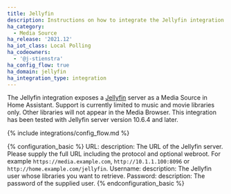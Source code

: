 ```yaml
---
title: Jellyfin
description: Instructions on how to integrate the Jellyfin integration into Home Assistant.
ha_category:
  - Media Source
ha_release: '2021.12'
ha_iot_class: Local Polling
ha_codeowners:
  - '@j-stienstra'
ha_config_flow: true
ha_domain: jellyfin
ha_integration_type: integration
---
```


The Jellyfin integration exposes a [Jellyfin](https://jellyfin.org/) server as a Media Source in Home Assistant.
Support is currently limited to music and movie libraries only. Other libraries will not appear in the Media Browser. This integration has been tested with Jellyfin server version 10.6.4 and later.

{% include integrations/config_flow.md %}

{% configuration_basic %}
URL:
  description: The URL of the Jellyfin server. Please supply the full URL including the protocol and optional webroot. For example `https://media.example.com`, `http://10.1.1.100:8096` or `http://home.example.com/jellyfin`.
Username:
  description: The Jellyfin user whose libraries you want to retrieve.
Password:
  description: The password of the supplied user.
{% endconfiguration_basic %}
